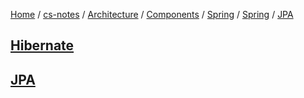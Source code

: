 [Home](https://mengxianbin.github.io) /
[cs-notes](https://mengxianbin.github.io/cs-notes/site) /
[Architecture](https://mengxianbin.github.io/cs-notes/site/Architecture) /
[Components](https://mengxianbin.github.io/cs-notes/site/Architecture/Components) /
[Spring](https://mengxianbin.github.io/cs-notes/site/Architecture/Components/Spring) /
[Spring](https://mengxianbin.github.io/cs-notes/site/Architecture/Components/Spring/Spring) /
[JPA](https://mengxianbin.github.io/cs-notes/site/Architecture/Components/Spring/Spring/JPA)

## [Hibernate](https://mengxianbin.github.io/cs-notes/site/Architecture/Components/Spring/Spring/JPA/Hibernate/)

## [JPA](https://mengxianbin.github.io/cs-notes/site/Architecture/Components/Spring/Spring/JPA/JPA)
